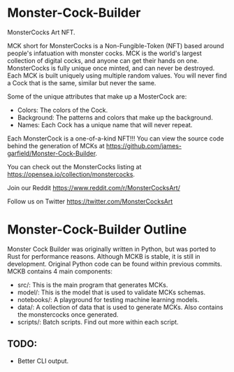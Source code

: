 # Monster-Cock-Builder

MonsterCocks Art NFT.

MCK short for MonsterCocks is a Non-Fungible-Token (NFT) based around people's infatuation with monster cocks. MCK is the world's largest collection of digital cocks, and anyone can get their hands on one. MonsterCocks is fully unique once minted, and can never be destroyed. Each MCK is built uniquely using multiple random values. You will never find a Cock that is the same, similar but never the same.

Some of the unique attributes that make up a MosterCock are:
- Colors: The colors of the Cock.
- Background: The patterns and colors that make up the background.
- Names: Each Cock has a unique name that will never repeat.

Each MonsterCock is a one-of-a-kind NFT!!! You can view the source code behind the generation of MCKs at https://github.com/james-garfield/Monster-Cock-Builder.

You can check out the MonsterCocks listing at https://opensea.io/collection/monstercocks.

Join our Reddit
https://www.reddit.com/r/MonsterCocksArt/

Follow us on Twitter
https://twitter.com/MonsterCocksArt


# Monster-Cock-Builder Outline

Monster Cock Builder was originally written in Python, but was ported to Rust for performance reasons.
Although MCKB is stable, it is still in development. Original Python code can be found within previous commits.
MCKB contains 4 main components:
- src/: This is the main program that generates MCKs.
- model/: This is the model that is used to validate MCKs schemas.
- notebooks/: A playground for testing machine learning models.
- data/: A collection of data that is used to generate MCKs. Also contains the monstercocks once generated.
- scripts/: Batch scripts. Find out more within each script.

## TODO:
- Better CLI output.